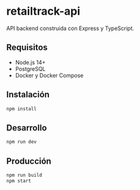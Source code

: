 # retailtrack-api

API backend construida con Express y TypeScript.

## Requisitos

- Node.js 14+
- PostgreSQL
- Docker y Docker Compose

## Instalación

```bash
npm install
```

## Desarrollo

```bash
npm run dev
```


## Producción

```bash
npm run build
npm start
```
